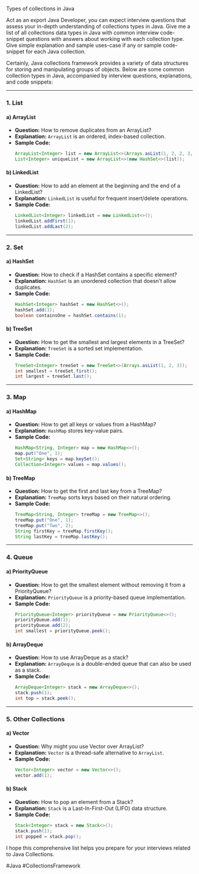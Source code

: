 Types of collections in Java

Act as an export Java Developer,  you can expect interview questions that assess your in-depth understanding of collections types in Java.  Give me a list of all collections data types in Java with common interview code-snippet questions with answers  about working with each collection type.  Give simple explanation and sample uses-case if any or sample code-snippet for each Java collection.

Certainly, Java collections framework provides a variety of data structures for storing and manipulating groups of objects. Below are some common collection types in Java, accompanied by interview questions, explanations, and code snippets:

---

### 1. List

#### a) ArrayList
- **Question:** How to remove duplicates from an ArrayList?
- **Explanation:** `ArrayList` is an ordered, index-based collection.
- **Sample Code:**
  ```java
  ArrayList<Integer> list = new ArrayList<>(Arrays.asList(1, 2, 2, 3, 4, 4, 5));
  List<Integer> uniqueList = new ArrayList<>(new HashSet<>(list));
  ```

#### b) LinkedList
- **Question:** How to add an element at the beginning and the end of a LinkedList?
- **Explanation:** `LinkedList` is useful for frequent insert/delete operations.
- **Sample Code:**
  ```java
  LinkedList<Integer> linkedList = new LinkedList<>();
  linkedList.addFirst(1);
  linkedList.addLast(2);
  ```

---

### 2. Set

#### a) HashSet
- **Question:** How to check if a HashSet contains a specific element?
- **Explanation:** `HashSet` is an unordered collection that doesn't allow duplicates.
- **Sample Code:**
  ```java
  HashSet<Integer> hashSet = new HashSet<>();
  hashSet.add(1);
  boolean containsOne = hashSet.contains(1);
  ```

#### b) TreeSet
- **Question:** How to get the smallest and largest elements in a TreeSet?
- **Explanation:** `TreeSet` is a sorted set implementation.
- **Sample Code:**
  ```java
  TreeSet<Integer> treeSet = new TreeSet<>(Arrays.asList(1, 2, 3));
  int smallest = treeSet.first();
  int largest = treeSet.last();
  ```

---

### 3. Map

#### a) HashMap
- **Question:** How to get all keys or values from a HashMap?
- **Explanation:** `HashMap` stores key-value pairs.
- **Sample Code:**
  ```java
  HashMap<String, Integer> map = new HashMap<>();
  map.put("One", 1);
  Set<String> keys = map.keySet();
  Collection<Integer> values = map.values();
  ```

#### b) TreeMap
- **Question:** How to get the first and last key from a TreeMap?
- **Explanation:** `TreeMap` sorts keys based on their natural ordering.
- **Sample Code:**
  ```java
  TreeMap<String, Integer> treeMap = new TreeMap<>();
  treeMap.put("One", 1);
  treeMap.put("Two", 2);
  String firstKey = treeMap.firstKey();
  String lastKey = treeMap.lastKey();
  ```

---

### 4. Queue

#### a) PriorityQueue
- **Question:** How to get the smallest element without removing it from a PriorityQueue?
- **Explanation:** `PriorityQueue` is a priority-based queue implementation.
- **Sample Code:**
  ```java
  PriorityQueue<Integer> priorityQueue = new PriorityQueue<>();
  priorityQueue.add(1);
  priorityQueue.add(2);
  int smallest = priorityQueue.peek();
  ```

#### b) ArrayDeque
- **Question:** How to use ArrayDeque as a stack?
- **Explanation:** `ArrayDeque` is a double-ended queue that can also be used as a stack.
- **Sample Code:**
  ```java
  ArrayDeque<Integer> stack = new ArrayDeque<>();
  stack.push(1);
  int top = stack.peek();
  ```

---

### 5. Other Collections

#### a) Vector
- **Question:** Why might you use Vector over ArrayList?
- **Explanation:** `Vector` is a thread-safe alternative to `ArrayList`.
- **Sample Code:**
  ```java
  Vector<Integer> vector = new Vector<>();
  vector.add(1);
  ```

#### b) Stack
- **Question:** How to pop an element from a Stack?
- **Explanation:** `Stack` is a Last-In-First-Out (LIFO) data structure.
- **Sample Code:**
  ```java
  Stack<Integer> stack = new Stack<>();
  stack.push(1);
  int popped = stack.pop();
  ```

I hope this comprehensive list helps you prepare for your interviews related to Java Collections.

#Java 
#CollectionsFramework 
